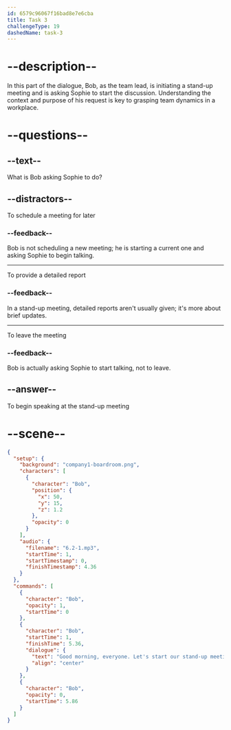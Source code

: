 ```yaml
---
id: 6579c96067f16bad8e7e6cba
title: Task 3
challengeType: 19
dashedName: task-3
---
```


<!-- (Audio) Bob: Good morning, everyone. Let's start with our stand-up meeting. Sophie, can you begin? -->

# --description--

In this part of the dialogue, Bob, as the team lead, is initiating a stand-up meeting and is asking Sophie to start the discussion. Understanding the context and purpose of his request is key to grasping team dynamics in a workplace.

# --questions--

## --text--

What is Bob asking Sophie to do?

## --distractors--

To schedule a meeting for later

### --feedback--

Bob is not scheduling a new meeting; he is starting a current one and asking Sophie to begin talking.

---

To provide a detailed report

### --feedback--

In a stand-up meeting, detailed reports aren't usually given; it's more about brief updates.

---

To leave the meeting

### --feedback--

Bob is actually asking Sophie to start talking, not to leave.

## --answer--

To begin speaking at the stand-up meeting

# --scene--

```json
{
  "setup": {
    "background": "company1-boardroom.png",
    "characters": [
      {
        "character": "Bob",
        "position": {
          "x": 50,
          "y": 15,
          "z": 1.2
        },
        "opacity": 0
      }
    ],
    "audio": {
      "filename": "6.2-1.mp3",
      "startTime": 1,
      "startTimestamp": 0,
      "finishTimestamp": 4.36
    }
  },
  "commands": [
    {
      "character": "Bob",
      "opacity": 1,
      "startTime": 0
    },
    {
      "character": "Bob",
      "startTime": 1,
      "finishTime": 5.36,
      "dialogue": {
        "text": "Good morning, everyone. Let's start our stand-up meeting. Sophie, can you begin?",
        "align": "center"
      }
    },
    {
      "character": "Bob",
      "opacity": 0,
      "startTime": 5.86
    }
  ]
}
```

